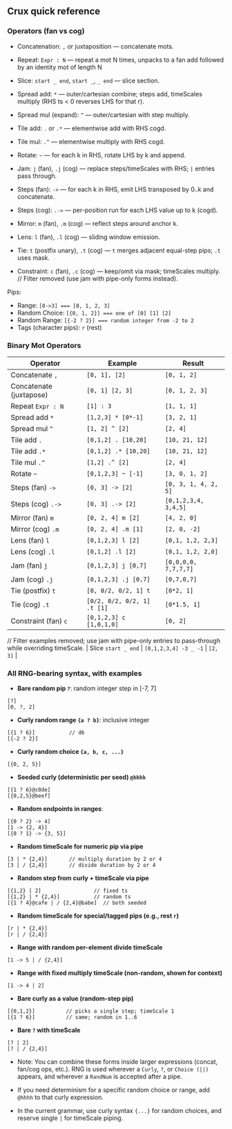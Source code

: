 ## Crux quick reference

### Operators (fan vs cog)
- Concatenation: `,` or juxtaposition — concatenate mots.
- Repeat: `Expr : N` — repeat a mot N times, unpacks to a fan add followed by an identity mot of length N
- Slice: `start _ end`, `start _`, `_ end` — slice section.
- Spread add: `*` — outer/cartesian combine; steps add, timeScales multiply (RHS ts < 0 reverses LHS for that r).
- Spread mul (expand): `^` — outer/cartesian with step multiply.
- Tile add: `.` or `.*` — elementwise add with RHS cogd.
- Tile mul: `.^` — elementwise multiply with RHS cogd.
- Rotate: `~` — for each k in RHS, rotate LHS by k and append.
- Jam: `j` (fan), `.j` (cog) — replace steps/timeScales with RHS; `|` entries pass through.
- Steps (fan): `->` — for each k in RHS, emit LHS transposed by 0..k and concatenate.
- Steps (cog): `.->` — per-position run for each LHS value up to k (cogd).

- Mirror: `m` (fan), `.m` (cog) — reflect steps around anchor k.
- Lens: `l` (fan), `.l` (cog) — sliding window emission.
- Tie: `t` (postfix unary), `.t` (cog) — `t` merges adjacent equal-step pips; `.t` uses mask.
- Constraint: `c` (fan), `.c` (cog) — keep/omit via mask; timeScales multiply.
// Filter removed (use jam with pipe-only forms instead).



Pips:

* Range: `[0->3] === [0, 1, 2, 3]`
* Random Choice: `[{0, 1, 2}] === one of [0] [1] [2]`
* Random Range: `[{-2 ? 2}] === random integer from -2 to 2`
* Tags (character pips): `r` (rest)

### Binary Mot Operators

| Operator | Example | Result |
|---|---|---|
| Concatenate `,` | `[0, 1], [2]` | `[0, 1, 2]` |
| Concatenate (juxtapose) | `[0, 1] [2, 3]` | `[0, 1, 2, 3]` |
| Repeat `Expr : N` | `[1] : 3` | `[1, 1, 1]` |
| Spread add `*` | `[1,2,3] * [0*-1]` | `[3, 2, 1]` |
| Spread mul `^` | `[1, 2] ^ [2]` | `[2, 4]` |
| Tile add `.` | `[0,1,2] . [10,20]` | `[10, 21, 12]` |
| Tile add `.*` | `[0,1,2] .* [10,20]` | `[10, 21, 12]` |
| Tile mul `.^` | `[1,2] .^ [2]` | `[2, 4]` |
| Rotate `~` | `[0,1,2,3] ~ [-1]` | `[3, 0, 1, 2]` |
| Steps (fan) `->` | `[0, 3] -> [2]` | `[0, 3, 1, 4, 2, 5]` |
| Steps (cog) `.->` | `[0, 3] .-> [2]` | `[0,1,2,3,4, 3,4,5]` |
| Mirror (fan) `m` | `[0, 2, 4] m [2]` | `[4, 2, 0]` |
| Mirror (cog) `.m` | `[0, 2, 4] .m [1]` | `[2, 0, -2]` |
| Lens (fan) `l` | `[0,1,2,3] l [2]` | `[0,1, 1,2, 2,3]` |
| Lens (cog) `.l` | `[0,1,2] .l [2]` | `[0,1, 1,2, 2,0]` |
| Jam (fan) `j` | `[0,1,2,3] j [0,7]` | `[0,0,0,0, 7,7,7,7]` |
| Jam (cog) `.j` | `[0,1,2,3] .j [0,7]` | `[0,7,0,7]` |
| Tie (postfix) `t` | `[0, 0/2, 0/2, 1] t` | `[0*2, 1]` |
| Tie (cog) `.t` | `[0/2, 0/2, 0/2, 1] .t [1]` | `[0*1.5, 1]` |
| Constraint (fan) `c` | `[0,1,2,3] c [1,0,1,0]` | `[0, 2]` |
// Filter examples removed; use jam with pipe-only entries to pass-through while overriding timeScale.
| Slice `start _ end` | `[0,1,2,3,4] -3 _ -1` | `[2, 3]` |



### All RNG-bearing syntax, with examples

- **Bare random pip `?`**: random integer step in [-7, 7]
```text
[?]
[0, ?, 2]
```

- **Curly random range `{a ? b}`**: inclusive integer
```text
[{1 ? 6}]           // d6
[{-2 ? 2}]
```

- **Curly random choice `{a, b, c, ...}`**
```text
[{0, 2, 5}]
```

- **Seeded curly (deterministic per seed) `@hhhh`**
```text
[{1 ? 6}@c0de]
[{0,2,5}@beef]
```

- **Random endpoints in ranges**:
```text
[{0 ? 2} -> 4]
[1 -> {2, 4}]
[{0 ? 1} -> {3, 5}]
```

- **Random timeScale for numeric pip via pipe**
```text
[3 | * {2,4}]       // multiply duration by 2 or 4
[3 | / {2,4}]       // divide duration by 2 or 4
```

- **Random step from curly + timeScale via pipe**
```text
[{1,2} | 2]                 // fixed ts
[{1,2} | * {2,4}]           // random ts
[{1 ? 4}@cafe | / {2,4}@babe]  // both seeded
```

- **Random timeScale for special/tagged pips (e.g., rest `r`)**
```text
[r | * {2,4}]
[r | / {2,4}]
```

- **Range with random per-element divide timeScale**
```text
[1 -> 5 | / {2,4}]
```

- **Range with fixed multiply timeScale (non-random, shown for context)**
```text
[1 -> 4 | 2]
```

- **Bare curly as a value (random-step pip)**
```text
[{0,1,2}]          // picks a single step; timeScale 1
[{1 ? 6}]          // same; random in 1..6
```

- **Bare `?` with timeScale**
```text
[? | 2]
[? | / {2,4}]
```


- Note: You can combine these forms inside larger expressions (concat, fan/cog ops, etc.). RNG is used wherever a `Curly`, `?`, or `Choice (||)` appears, and wherever a `RandNum` is accepted after a pipe.

- If you need determinism for a specific random choice or range, add `@hhhh` to that curly expression.

- In the current grammar, use curly syntax `{...}` for random choices, and reserve single `|` for timeScale piping.

